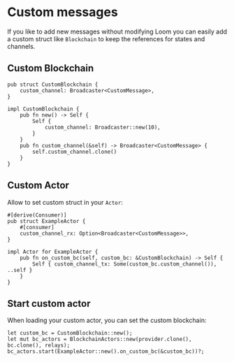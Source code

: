 # Custom messages
If you like to add new messages without modifying Loom you can easily add a custom struct like `Blockchain` to keep the references for states and channels.

## Custom Blockchain
```rust,ignore
pub struct CustomBlockchain {
    custom_channel: Broadcaster<CustomMessage>,
}

impl CustomBlockchain {
    pub fn new() -> Self {
        Self {
            custom_channel: Broadcaster::new(10),
        }
    }
    pub fn custom_channel(&self) -> Broadcaster<CustomMessage> {
        self.custom_channel.clone()
    }
}
```

## Custom Actor
Allow to set custom struct in your `Actor`:

```rust,ignore
#[derive(Consumer)]
pub struct ExampleActor {
    #[consumer]
    custom_channel_rx: Option<Broadcaster<CustomMessage>>,
}

impl Actor for ExampleActor {
    pub fn on_custom_bc(self, custom_bc: &CustomBlockchain) -> Self {
        Self { custom_channel_tx: Some(custom_bc.custom_channel()), ..self }
    }
}
```

## Start custom actor
When loading your custom actor, you can set the custom blockchain:

```rust,ignore
let custom_bc = CustomBlockchain::new();
let mut bc_actors = BlockchainActors::new(provider.clone(), bc.clone(), relays);
bc_actors.start(ExampleActor::new().on_custom_bc(&custom_bc))?;
```